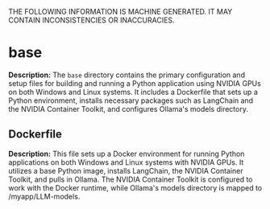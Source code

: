 THE FOLLOWING INFORMATION IS MACHINE GENERATED.
IT MAY CONTAIN INCONSISTENCIES OR INACCURACIES.

# base  

**Description:**  The `base` directory contains the primary configuration and setup files for building and running a Python application using NVIDIA GPUs on both Windows and Linux systems. It includes a Dockerfile that sets up a Python environment, installs necessary packages such as LangChain and the NVIDIA Container Toolkit, and configures Ollama's models directory.

 ## Dockerfile

**Description:** This file sets up a Docker environment for running Python applications on both Windows and Linux systems with NVIDIA GPUs. It utilizes a base Python image, installs LangChain, the NVIDIA Container Toolkit, and pulls in Ollama. The NVIDIA Container Toolkit is configured to work with the Docker runtime, while Ollama's models directory is mapped to /myapp/LLM-models.
